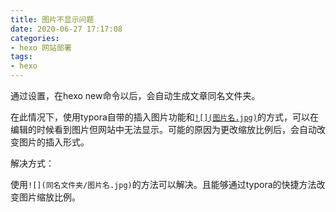 ```yaml
---
title: 图片不显示问题
date: 2020-06-27 17:17:08
categories:
- hexo 网站部署
tags:
- hexo
---
```


通过设置，在hexo new命令以后，会自动生成文章同名文件夹。

在此情况下，使用typora自带的插入图片功能和<u>`![](图片名.jpg)`</u>的方式，可以在编辑的时候看到图片但网站中无法显示。可能的原因为更改缩放比例后，会自动改变图片的插入形式。

解决方式：

使用`![](同名文件夹/图片名.jpg)`的方法可以解决。且能够通过typora的快捷方法改变图片缩放比例。